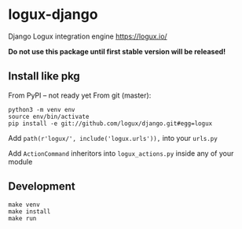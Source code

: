 # logux-django
Django Logux integration engine https://logux.io/

**Do not use this package until first stable version will be released!**

## Install like pkg
From PyPI – not ready yet
From git (master): 
```
python3 -m venv env
source env/bin/activate
pip install -e git://github.com/logux/django.git#egg=logux
```

Add `path(r'logux/', include('logux.urls')),` into your `urls.py`

Add `ActionCommand` inheritors into `logux_actions.py` inside any of your module


## Development

```
make venv
make install
make run
```